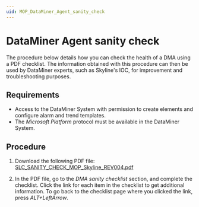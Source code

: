 ```yaml
---
uid: MOP_DataMiner_Agent_sanity_check
---
```


# DataMiner Agent sanity check

The procedure below details how you can check the health of a DMA using a PDF checklist. The information obtained with this procedure can then be used by DataMiner experts, such as Skyline's IOC, for improvement and troubleshooting purposes.

## Requirements

- Access to the DataMiner System with permission to create elements and configure alarm and trend templates.
- The *Microsoft Platform* protocol must be available in the DataMiner System.

## Procedure

1. Download the following PDF file: [SLC_SANITY_CHECK_MOP_Skyline_REV004.pdf](https://community.dataminer.services/download/slc_sanity_check_mop_skyline_rev004-pdf/)

1. In the PDF file, go to the *DMA sanity checklist* section, and complete the checklist. Click the link for each item in the checklist to get additional information. To go back to the checklist page where you clicked the link, press *ALT+LeftArrow*.

